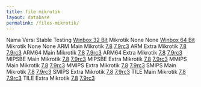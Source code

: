 ```yaml
---
title: file mikrotik
layout: database
permalink: /files-mikrotik/
---
```

<thead>
<tr>
  <th>Nama</th>
  <th>Versi</th>
  <th>Stable</th>
  <th>Testing</th>
</tr>
</thead>
<tbody>
<tr>
  <td><a href="/winbox32/">Winbox 32 Bit</a></td>
  <td>Mikrotik</td>
  <td>None</td>
  <td>None</td>       
</tr>
<tr>
  <td><a href="/winbox64/">Winbox 64 Bit</a></td>
  <td>Mikrotik</td>
  <td>None</td>
  <td>None</td>       
</tr>
<tr>
  <td>ARM Main</td>
  <td>Mikrotik</td>
  <td><a href="/mikrotik-arm-main/">7.8</a></td>
  <td><a href="/mikrotik-arm-main-79rc3/">7.9rc3</a></td>       
</tr>
<tr>
  <td>ARM Extra</td>
  <td>Mikrotik</td>
  <td><a href="/mikrotik-arm-extra-7.8/">7.8</a></td>
  <td><a href="/mikrotik-arm-extra-79rc3/">7.9rc3</a></td>       
</tr>
<tr>
  <td>ARM64 Main</td>
  <td>Mikrotik</td>
  <td><a href="/mikrotik-arm64-main-7.8/">7.8</a></td>
  <td><a href="/mikrotik-arm64-main-79rc3/">7.9rc3</a></td>       
</tr>
<tr>
  <td>ARM64 Extra</td>
  <td>Mikrotik</td>
  <td><a href="/mikrotik-arm64-extra-7.8/">7.8</a></td>
  <td><a href="/mikrotik-arm64-extra-79rc3/">7.9rc3</a></td>      
</tr>
<tr>
  <td>MIPSBE Main</td>
  <td>Mikrotik</td>
  <td><a href="/mikrotik-mipsbe-main-7.8/">7.8</a></td>
  <td><a href="/mikrotik-mipsbe-main-79rc3/">7.9rc3</a></td>       
</tr>
<tr>
  <td>MIPSBE Extra</td>
  <td>Mikrotik</td>
  <td><a href="/mikrotik-mipsbe-extra-7.8/">7.8</a></td>
  <td><a href="/mikrotik-mipsbe-extra-79rc3/">7.9rc3</a></td>       
</tr>
<tr>
  <td>MMIPS Main</td>
  <td>Mikrotik</td>
  <td><a href="/mikrotik-mmips-main-7.8/">7.8</a></td>
  <td><a href="/mikrotik-mmips-main-79rc3/">7.9rc3</a></td>       
</tr>
<tr>
  <td>MMIPS Extra</td>
  <td>Mikrotik</td>
  <td><a href="/mikrotik-mmips-extra-7.8/">7.8</a></td>
  <td><a href="/mikrotik-mmips-extra-79rc3/">7.9rc3</a></td>       
</tr>
<tr>
  <td>SMIPS Main</td>
  <td>Mikrotik</td>
  <td><a href="/mikrotik-smips-main-7.8/">7.8</a></td>
  <td><a href="/mikrotik-smips-main-79rc3/">7.9rc3</a></td>       
</tr>
<tr>
  <td>SMIPS Extra</td>
  <td>Mikrotik</td>
  <td><a href="/mikrotik-smips-extra-7.8/">7.8</a></td>
  <td><a href="/mikrotik-smips-extra-79rc3/">7.9rc3</a></td>       
</tr>
<tr>
  <td>TILE Main</td>
  <td>Mikrotik</td>
  <td><a href="/mikrotik-tile-main-7.8/">7.8</a></td>
  <td><a href="/mikrotik-tile-main-79rc3/">7.9rc3</a></td>       
</tr>
<tr>
  <td>TILE Extra</td>
  <td>Mikrotik</td>
  <td><a href="/mikrotik-tile-extra-7.8/">7.8</a></td>
  <td><a href="/mikrotik-tile-extra-79rc3/">7.9rc3</a></td>       
</tr>
</tbody>
